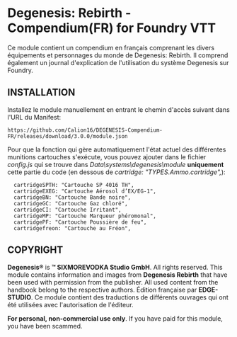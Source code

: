 ﻿# Degenesis: Rebirth - Compendium(FR) for Foundry VTT
Ce module contient un compendium en français comprenant les divers équipements et personnages du monde de Degenesis: Rebirth. Il comprend également un journal d'explication de l'utilisation du système Degenesis sur Foundry.

## INSTALLATION

Installez le module manuellement en entrant le chemin d'accès suivant dans l'URL du Manifest:

```
https://github.com/Calion16/DEGENESIS-Compendium-FR/releases/download/3.0.0/module.json
```
Pour que la fonction qui gère automatiquement l'état actuel des différentes munitions cartouches s'exécute, vous pouvez ajouter dans le fichier _config.js_ qui se trouve dans _Data\systems\degenesis\module_
**uniquement** cette partie du code (en dessous de _cartridge: "TYPES.Ammo.cartridge",_):

```
  cartridgeSPTH: "Cartouche SP 4016 TH",
  cartridgeEXEG: "Cartouche Aérosol d’EX/EG-1",
  cartridgeBN: "Cartouche Bande noire",
  cartridgeGC: "Cartouche Gaz chloré",
  cartridgeCI: "Cartouche Irritant",
  cartridgeMP: "Cartouche Marqueur phéromonal",
  cartridgePF: "Cartouche Poussière de feu",
  cartridgefreon: "Cartouche au Fréon",

```

## COPYRIGHT

**Degenesis®** is **™ SIXMOREVODKA Studio GmbH**. All rights reserved. This module contains information and images from **Degenesis Rebirth** that have been used with permission from the publisher. All used content from the handbook belong to the respective authors.
Édition française par **EDGE-STUDIO**. Ce module contient des traductions de différents ouvrages qui ont été utilisées avec l'autorisation de l'éditeur.

**For personal, non-commercial use only**. If you have paid for this module, you have been scammed.
